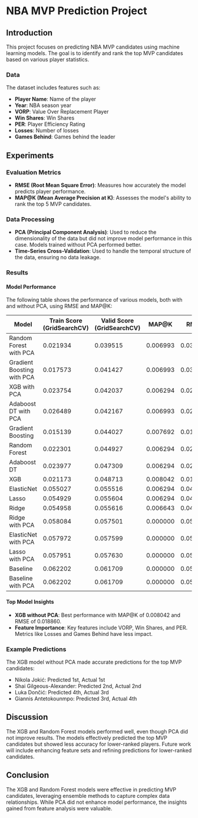 # NBA MVP Prediction Project

## Introduction

This project focuses on predicting NBA MVP candidates using machine learning models. The goal is to identify and rank the top MVP candidates based on various player statistics.

### Data

The dataset includes features such as:
- **Player Name**: Name of the player
- **Year**: NBA season year
- **VORP**: Value Over Replacement Player
- **Win Shares**: Win Shares
- **PER**: Player Efficiency Rating
- **Losses**: Number of losses
- **Games Behind**: Games behind the leader

## Experiments

### Evaluation Metrics

- **RMSE (Root Mean Square Error)**: Measures how accurately the model predicts player performance.
- **MAP@K (Mean Average Precision at K)**: Assesses the model's ability to rank the top 5 MVP candidates.

### Data Processing

- **PCA (Principal Component Analysis)**: Used to reduce the dimensionality of the data but did not improve model performance in this case. Models trained without PCA performed better.
- **Time-Series Cross-Validation**: Used to handle the temporal structure of the data, ensuring no data leakage.

### Results

#### Model Performance

The following table shows the performance of various models, both with and without PCA, using RMSE and MAP@K:

| Model                        | Train Score (GridSearchCV) | Valid Score (GridSearchCV) | MAP@K  | RMSE   |
|------------------------------|----------------------------|----------------------------|--------|--------|
| Random Forest with PCA       | 0.021934                   | 0.039515                   | 0.006993| 0.030149|
| Gradient Boosting with PCA   | 0.017573                   | 0.041427                   | 0.006993| 0.031851|
| XGB with PCA                 | 0.023754                   | 0.042037	                 | 0.006294| 0.029389|
| Adaboost DT with PCA         | 0.026489                   | 0.042167                   | 0.006993| 0.023138|
| Gradient Boosting            | 0.015139                   | 0.044027	                 | 0.007692| 0.018517|
| Random Forest                | 0.022301                   | 0.044927                   | 0.006294| 0.023484|
| Adaboost DT                  | 0.023977                   | 0.047309	                 | 0.006294| 0.029389|
| XGB                          | 0.021173                   | 0.048713	                 | 0.008042| 0.018860|
| ElasticNet                   | 0.055027                   | 0.055516                   | 0.006294| 0.044986|
| Lasso                        | 0.054929                   | 0.055604                   | 0.006294| 0.045019|
| Ridge                        | 0.054958                   | 0.055616                   | 0.006643| 0.045063|
| Ridge with PCA               | 0.058084                   | 0.057501                   | 0.000000| 0.054093|
| ElasticNet with PCA          | 0.057972                   | 0.057599                   | 0.000000| 0.054093|
| Lasso with PCA               | 0.057951                   | 0.057630                   | 0.000000| 0.054093|
| Baseline                     | 0.062202                   | 0.061709	                 | 0.000000| 0.054093|
| Baseline with PCA            | 0.062202                   | 0.061709	                   | 0.000000| 0.054093|

#### Top Model Insights

- **XGB without PCA**: Best performance with MAP@K of 0.008042 and RMSE of 0.018860.
- **Feature Importance**: Key features include VORP, Win Shares, and PER. Metrics like Losses and Games Behind have less impact.

### Example Predictions

The XGB model without PCA made accurate predictions for the top MVP candidates:

- Nikola Jokić: Predicted 1st, Actual 1st
- Shai Gilgeous-Alexander: Predicted 2nd, Actual 2nd
- Luka Dončić: Predicted 4th, Actual 3rd
- Giannis Antetokounmpo: Predicted 3rd, Actual 4th

## Discussion

The XGB and Random Forest models performed well, even though PCA did not improve results. The models effectively predicted the top MVP candidates but showed less accuracy for lower-ranked players. Future work will include enhancing feature sets and refining predictions for lower-ranked candidates.

## Conclusion

The XGB and Random Forest models were effective in predicting MVP candidates, leveraging ensemble methods to capture complex data relationships. While PCA did not enhance model performance, the insights gained from feature analysis were valuable.
